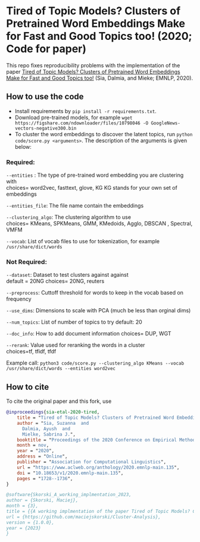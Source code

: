 Tired of Topic Models? Clusters of Pretrained Word Embeddings Make for Fast and Good Topics too! (2020; Code for paper)
==============================

This repo fixes reproducibility problems with the implementation of the paper [Tired of Topic Models? Clusters of Pretrained Word Embeddings Make for Fast and Good Topics too!]( https://aclanthology.org/2020.emnlp-main.135.pdf) (Sia, Dalmia, and Mieke; EMNLP, 2020).


## How to use the code
* Install requirements by `pip install -r requirements.txt`. 
* Download pre-trained models, for example `wget https://figshare.com/ndownloader/files/10798046 -O GoogleNews-vectors-negative300.bin`
* To cluster the word embeddings to discover the latent topics, run
```python code/score.py <arguments>```. The description of the arguments is given below:

### Required:
`--entities` : The type of pre-trained word embedding you are clustering with\
choices= word2vec, fasttext, glove, KG 
KG stands for your own set of embeddings 

`--entities_file`: The file name contain the embeddings 

`--clustering_algo`: The clustering algorithm to use  
choices= KMeans, SPKMeans, GMM, KMedoids, Agglo, DBSCAN , Spectral, VMFM

`--vocab`: List of vocab files to use for tokenization, for example `/usr/share/dict/words`

### Not Required:
`--dataset`: Dataset to test clusters against against\
default = 20NG 
choices= 20NG, reuters

`--preprocess`: Cuttoff threshold for words to keep in the vocab based on frequency 

`--use_dims`: Dimensions to scale with PCA (much be less than orginal dims)

`--num_topics`: List of number of topics to try 
default: 20

`--doc_info`: How to add document information
 choices= DUP, WGT
 
`--rerank`: Value used for reranking the words in a cluster  
choices=tf, tfidf, tfdf

Example call:
`python3 code/score.py --clustering_algo KMeans --vocab /usr/share/dict/words --entities word2vec`

## How to cite

To cite the original paper and this fork, use
``` bibtex
@inproceedings{sia-etal-2020-tired,
    title = "Tired of Topic Models? Clusters of Pretrained Word Embeddings Make for Fast and Good Topics too!",
    author = "Sia, Suzanna  and
      Dalmia, Ayush  and
      Mielke, Sabrina J.",
    booktitle = "Proceedings of the 2020 Conference on Empirical Methods in Natural Language Processing (EMNLP)",
    month = nov,
    year = "2020",
    address = "Online",
    publisher = "Association for Computational Linguistics",
    url = "https://www.aclweb.org/anthology/2020.emnlp-main.135",
    doi = "10.18653/v1/2020.emnlp-main.135",
    pages = "1728--1736",
}

@software{Skorski_A_working_implmentation_2023,
author = {Skorski, Maciej},
month = {3},
title = {{A working implmentation of the paper Tired of Topic Models? Clusters of Pretrained Word Embeddings...}},
url = {https://github.com/maciejskorski/Cluster-Analysis},
version = {1.0.0},
year = {2023}
}
```
